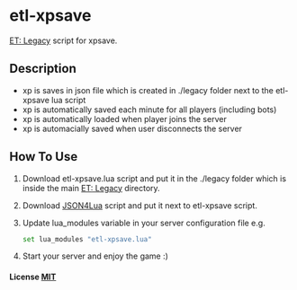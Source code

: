 # etl-xpsave

[ET: Legacy](https://github.com/etlegacy/etlegacy) script for xpsave.

## Description

- xp is saves in json file which is created in ./legacy folder next to the etl-xpsave lua script
- xp is automatically saved each minute for all players (including bots)
- xp is automatically loaded when player joins the server
- xp is automacially saved when user disconnects the server

## How To Use

1. Download etl-xpsave.lua script and put it in the ./legacy folder which is inside the main [ET: Legacy](https://github.com/etlegacy/etlegacy) directory.
2. Download [JSON4Lua](http://json.luaforge.net/) script and put it next to etl-xpsave script.
3. Update lua_modules variable in your server configuration file e.g.

    ```bash
    set lua_modules "etl-xpsave.lua"
    ```

4. Start your server and enjoy the game :)

#### License [MIT](LICENSE.md)

